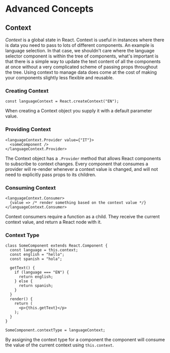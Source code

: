 # Advanced Concepts

## Context

*Context* is a global state in React. Context is useful in instances where there is data you need to pass to lots of different components. An example is language selection. In that case, we shouldn't care where the language selector component is within the tree of components, what's important is that there is a simple way to update the text content of all the components at once without a very complicated scheme of passing props throughout the tree. Using context to manage data does come at the cost of making your components slightly less flexible and reusable.

### Creating Context

`const languageContext = React.createContext("EN");`

When creating a Context object you supply it with a default parameter value.

### Providing Context

```
<languageContext.Provider value={"IT"}>
  <someComponent />
</languageContext.Provider>
```

The Context object has a `.Provider` method that allows React components to subscribe to context changes. Every component that consumes a provider will re-render whenever a context value is changed, and will not need to explicitly pass props to its children.

### Consuming Context

```
<languageContext.Consumer>
  {value => /* render something based on the context value */}
</languageContext.Consumer>
```

Context consumers require a function as a child. They receive the current context value, and return a React node with it.

### Context Type

```
class SomeComponent extends React.Component {
  const language = this.context;
  const english = "hello";
  const spanish = "hola";

  getText() {
    if (language === "EN") {
      return english;
    } else {
      return spanish;
    }
  }
  render() {
    return (
      <p>{this.getText}</p>
    );
  }
}

SomeComponent.contextType = languageContext;
```

By assigning the context type for a component the component will consume the value of the current context using `this.context`.
